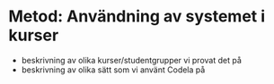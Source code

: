 # Metod: Användning av systemet i kurser

- beskrivning av olika kurser/studentgrupper vi provat det på
- beskrivning av olika sätt som vi använt Codela på
